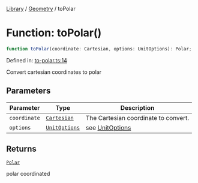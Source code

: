 <!-- markdownlint-disable -->
<!-- cspell: disable -->
[Library](../index.md) / [Geometry](./index.md) / toPolar

# Function: toPolar()

```ts
function toPolar(coordinate: Cartesian, options: UnitOptions): Polar;
```

Defined in: [to-polar.ts:14](https://github.com/technobuddha/library/blob/main/src/to-polar.ts#L14)

Convert cartesian coordinates to polar

## Parameters

| Parameter | Type | Description |
| ------ | ------ | ------ |
| `coordinate` | [`Cartesian`](Cartesian.md) | The Cartesian coordinate to convert. |
| `options` | [`UnitOptions`](UnitOptions.md) | see [UnitOptions](UnitOptions.md) |

## Returns

[`Polar`](Polar.md)

polar coordinated

